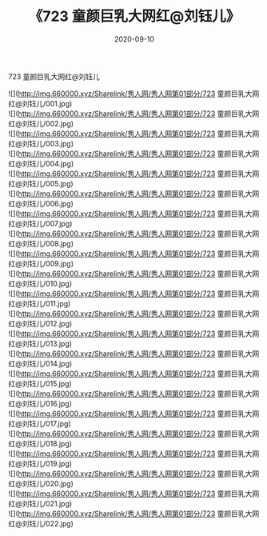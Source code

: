﻿---
layout: post
title:  《723 童颜巨乳大网红@刘钰儿》
date:   2020-09-10
img: http://img.660000.xyz/Sharelink/秀人网/秀人网第01部分/723 童颜巨乳大网红@刘钰儿/000.jpg
categories: [美女, 清纯, 唯美]
---

723 童颜巨乳大网红@刘钰儿

  ![](http://img.660000.xyz/Sharelink/秀人网/秀人网第01部分/723 童颜巨乳大网红@刘钰儿/001.jpg) <br> ![](http://img.660000.xyz/Sharelink/秀人网/秀人网第01部分/723 童颜巨乳大网红@刘钰儿/002.jpg) <br> ![](http://img.660000.xyz/Sharelink/秀人网/秀人网第01部分/723 童颜巨乳大网红@刘钰儿/003.jpg) <br> ![](http://img.660000.xyz/Sharelink/秀人网/秀人网第01部分/723 童颜巨乳大网红@刘钰儿/004.jpg) <br> ![](http://img.660000.xyz/Sharelink/秀人网/秀人网第01部分/723 童颜巨乳大网红@刘钰儿/005.jpg) <br> ![](http://img.660000.xyz/Sharelink/秀人网/秀人网第01部分/723 童颜巨乳大网红@刘钰儿/006.jpg) <br> ![](http://img.660000.xyz/Sharelink/秀人网/秀人网第01部分/723 童颜巨乳大网红@刘钰儿/007.jpg) <br> ![](http://img.660000.xyz/Sharelink/秀人网/秀人网第01部分/723 童颜巨乳大网红@刘钰儿/008.jpg) <br> ![](http://img.660000.xyz/Sharelink/秀人网/秀人网第01部分/723 童颜巨乳大网红@刘钰儿/009.jpg) <br> ![](http://img.660000.xyz/Sharelink/秀人网/秀人网第01部分/723 童颜巨乳大网红@刘钰儿/010.jpg) <br> ![](http://img.660000.xyz/Sharelink/秀人网/秀人网第01部分/723 童颜巨乳大网红@刘钰儿/011.jpg) <br> ![](http://img.660000.xyz/Sharelink/秀人网/秀人网第01部分/723 童颜巨乳大网红@刘钰儿/012.jpg) <br> ![](http://img.660000.xyz/Sharelink/秀人网/秀人网第01部分/723 童颜巨乳大网红@刘钰儿/013.jpg) <br> ![](http://img.660000.xyz/Sharelink/秀人网/秀人网第01部分/723 童颜巨乳大网红@刘钰儿/014.jpg) <br> ![](http://img.660000.xyz/Sharelink/秀人网/秀人网第01部分/723 童颜巨乳大网红@刘钰儿/015.jpg) <br> ![](http://img.660000.xyz/Sharelink/秀人网/秀人网第01部分/723 童颜巨乳大网红@刘钰儿/016.jpg) <br> ![](http://img.660000.xyz/Sharelink/秀人网/秀人网第01部分/723 童颜巨乳大网红@刘钰儿/017.jpg) <br> ![](http://img.660000.xyz/Sharelink/秀人网/秀人网第01部分/723 童颜巨乳大网红@刘钰儿/018.jpg) <br> ![](http://img.660000.xyz/Sharelink/秀人网/秀人网第01部分/723 童颜巨乳大网红@刘钰儿/019.jpg) <br> ![](http://img.660000.xyz/Sharelink/秀人网/秀人网第01部分/723 童颜巨乳大网红@刘钰儿/020.jpg) <br> ![](http://img.660000.xyz/Sharelink/秀人网/秀人网第01部分/723 童颜巨乳大网红@刘钰儿/021.jpg) <br> ![](http://img.660000.xyz/Sharelink/秀人网/秀人网第01部分/723 童颜巨乳大网红@刘钰儿/022.jpg) <br>